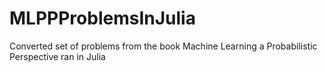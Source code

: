 # MLPPProblemsInJulia
Converted set of problems from the book Machine Learning a Probabilistic Perspective ran in Julia
